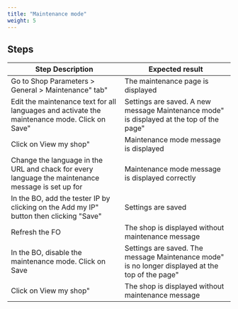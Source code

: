 ```yaml
---
title: "Maintenance mode"
weight: 5
---
```

## Steps
| Step Description | Expected result |
| ----- | ----- |
| Go to Shop Parameters > General > Maintenance" tab" | The maintenance page is displayed |
| Edit the maintenance text for all languages and activate the maintenance mode. Click on Save" | Settings are saved. A new message Maintenance mode" is displayed at the top of the page" |
| Click on View my shop" | Maintenance mode message is displayed |
| Change the language in the URL and chack for every language the maintenance message is set up for | Maintenance mode message is displayed correctly |
| In the BO, add the tester IP by clicking on the Add my IP" button then clicking "Save" | Settings are saved |
| Refresh the FO | The shop is displayed without maintenance message |
| In the BO, disable the maintenance mode. Click on Save | Settings are saved. The message Maintenance mode" is no longer displayed at the top of the page" |
| Click on View my shop" | The shop is displayed without maintenance message |
